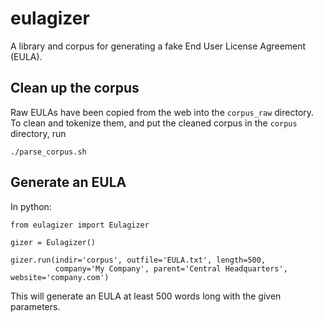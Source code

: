 # eulagizer

A library and corpus for generating a fake End User License Agreement (EULA).

## Clean up the corpus

Raw EULAs have been copied from the web into the `corpus_raw` directory.
To clean and tokenize them, and put the cleaned corpus in the `corpus` directory, run

```
./parse_corpus.sh
```

## Generate an EULA

In python:

```
from eulagizer import Eulagizer

gizer = Eulagizer()

gizer.run(indir='corpus', outfile='EULA.txt', length=500,
          company='My Company', parent='Central Headquarters', website='company.com')
```

This will generate an EULA at least 500 words long with the given parameters.
